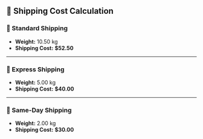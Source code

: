 ## 🚚 Shipping Cost Calculation

### 🔹 Standard Shipping
- **Weight:** 10.50 kg  
- **Shipping Cost:** **$52.50**  

---

### 🔹 Express Shipping
- **Weight:** 5.00 kg  
- **Shipping Cost:** **$40.00**  

---

### 🔹 Same-Day Shipping
- **Weight:** 2.00 kg  
- **Shipping Cost:** **$30.00**  
